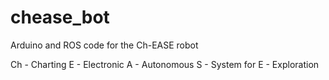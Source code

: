 # chease_bot
Arduino and ROS code for the Ch-EASE robot

Ch - Charting
E  - Electronic
A  - Autonomous
S  - System for
E  - Exploration
